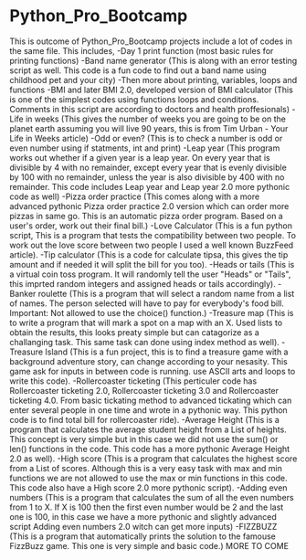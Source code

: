 # Python_Pro_Bootcamp
This is outcome of Python_Pro_Bootcamp projects include a lot of codes in the same file. This includes,
-Day 1 print function (most basic rules for printing functions)
-Band name generator (This is along with an error testing script as well. This code is a fun code to find out a band name using childhood pet and your city)
-Then more about printing, variables, loops and functions
-BMI and later BMI 2.0, developed version of BMI calculator (This is one of the simplest codes using functions loops and conditions. Comments in this script are according to doctors and health proffesionals)
-Life in weeks (This gives the number of weeks you are going to be on the planet earth assuming you will live 90 years, this is from Tim Urban - Your Life in Weeks article)
-Odd or even? (This is to check a number is odd or even number using if statments, int and print)
-Leap year (This program works out whether if a given year is a leap year. On every year that is divisible by 4 with no remainder, except every year that is evenly divisible by 100 with no remainder, unless the year is also divisible by 400 with no remainder. This code includes Leap year and Leap year 2.0 more pythonic code as well)
-Pizza order practice (This comes along with a more advanced pythonic Pizza order practice 2.0 version which can order more pizzas in same go. This is an automatic pizza order program. Based on a user's order, work out their final bill.)
-Love Calculator (This is a fun python script, This is a program that tests the compatibility between two people. To work out the love score between two people I used a well known BuzzFeed article).
-Tip calculator (This is a code for calculate tipsa, this gives the tip amount and if needed it will split the bill for you too).
-Heads or tails (This is a virtual coin toss program. It will randomly tell the user "Heads" or "Tails", this imprted random integers and assigned heads or tails accordingly).
-Banker roulette (This is a program that will select a random name from a list of names. The person selected will have to pay for everybody's food bill. Important: Not allowed to use the choice() function.)
-Treasure map (This is to write a program that will mark a spot on a map with an X. Used lists to obtain the results, this looks preaty simple but can catagorize as a challanging task. This same task can done using index method as well).
-Treasure Island (This is a fun project, this is to find a treasure game with a background adventure story, can change according to your nesasity. This game ask for inputs in between code is running. use ASCII arts and loops to write this code).
-Rollercoaster ticketing (This perticuler code has Rollercoaster ticketing 2.0, Rollercoaster ticketing 3.0 and Rollercoaster ticketing 4.0. From basic tickating method to advanced tickating which can enter several people in one time and wrote in a pythonic way. This python code is to find total bill for rollercoaster ride).
-Average Height (This is a program that calculates the average student height from a List of heights. This concept is very simple but in this case we did not use the sum() or len() functions in the code. This code has a more pythonic Average Height 2.0 as well).
-High score (This is a program that calculates the highest score from a List of scores. Although this is a very easy task with max and min functions we are not allowed to use the max or min functions in this code. This code also have a High score 2.0 more pythonic script).
-Adding even numbers (This is a program that calculates the sum of all the even numbers from 1 to X. If X is 100 then the first even number would be 2 and the last one is 100, in this case we have a more pythonic and slightly advanced script Adding even numbers 2.0 witch can get more inputs)
-FIZZBUZZ (This is a program that automatically prints the solution to the famouse FizzBuzz game. This one is very simple and basic code.)
MORE TO COME
